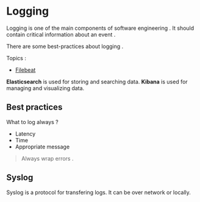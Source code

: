# Logging

Logging is one of the main components of software engineering . It should contain critical information about an event .

There are some best-practices about logging . 


Topics : 
- [Filebeat](https://github.com/parsaeisa/Notes/blob/main/Software%20engineering/observability/logging/filebeat.md)

**Elasticsearch** is used for storing and searching data.
**Kibana** is used for managing and visualizing data.

## Best practices

What to log always ? 
* Latency
* Time
* Appropriate message

> Always wrap errors . 

## Syslog

Syslog is a protocol for transfering logs. It can be over network or locally.